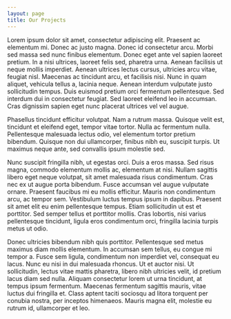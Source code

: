 ```yaml
---
layout: page
title: Our Projects
---
```


Lorem ipsum dolor sit amet, consectetur adipiscing elit. Praesent ac elementum mi. Donec ac justo magna. Donec id consectetur arcu. Morbi sed massa sed nunc finibus elementum. Donec eget ante vel sapien laoreet pretium. In a nisi ultrices, laoreet felis sed, pharetra urna. Aenean facilisis ut neque mollis imperdiet. Aenean ultrices lectus cursus, ultricies arcu vitae, feugiat nisl. Maecenas ac tincidunt arcu, et facilisis nisi. Nunc in quam aliquet, vehicula tellus a, lacinia neque. Aenean interdum vulputate justo sollicitudin tempus. Duis euismod pretium orci fermentum pellentesque. Sed interdum dui in consectetur feugiat. Sed laoreet eleifend leo in accumsan. Cras dignissim sapien eget nunc placerat ultrices vel vel augue.

Phasellus tincidunt efficitur volutpat. Nam a rutrum massa. Quisque velit est, tincidunt et eleifend eget, tempor vitae tortor. Nulla ac fermentum nulla. Pellentesque malesuada lectus odio, vel elementum tortor pretium bibendum. Quisque non dui ullamcorper, finibus nibh eu, suscipit turpis. Ut maximus neque ante, sed convallis ipsum molestie sed.

Nunc suscipit fringilla nibh, ut egestas orci. Duis a eros massa. Sed risus magna, commodo elementum mollis ac, elementum at nisi. Nullam sagittis libero eget neque volutpat, sit amet malesuada risus condimentum. Cras nec ex ut augue porta bibendum. Fusce accumsan vel augue vulputate ornare. Praesent faucibus mi eu mollis efficitur. Mauris non condimentum arcu, ac tempor sem. Vestibulum luctus tempus ipsum in dapibus. Praesent sit amet elit eu enim pellentesque tempus. Etiam sollicitudin ut est et porttitor. Sed semper tellus et porttitor mollis. Cras lobortis, nisi varius pellentesque tincidunt, ligula eros condimentum orci, fringilla lacinia turpis metus ut odio.

Donec ultricies bibendum nibh quis porttitor. Pellentesque sed metus maximus diam mollis elementum. In accumsan sem tellus, eu congue mi tempor a. Fusce sem ligula, condimentum non imperdiet vel, consequat eu lacus. Nunc eu nisi in dui malesuada rhoncus. Ut et auctor nisi. Ut sollicitudin, lectus vitae mattis pharetra, libero nibh ultricies velit, id pretium lacus diam sed nulla. Aliquam consectetur lorem ut urna tincidunt, at tempus ipsum fermentum. Maecenas fermentum sagittis mauris, vitae luctus dui fringilla et. Class aptent taciti sociosqu ad litora torquent per conubia nostra, per inceptos himenaeos. Mauris magna elit, molestie eu rutrum id, ullamcorper et leo.
